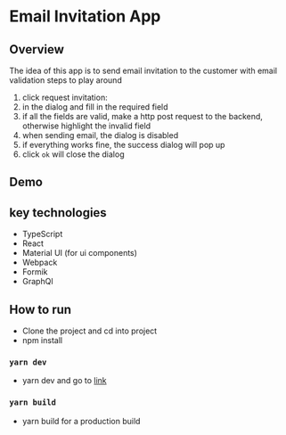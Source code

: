 # Email Invitation App
## Overview
The idea of this app is to send email invitation to the customer with email validation
steps to play around
1. click request invitation: 
2. in the dialog and fill in the required field
3. if all the fields are valid, make a http post request to the backend, otherwise highlight the invalid field
4. when sending email, the dialog is disabled
5. if everything works fine, the success dialog will pop up 
6. click `ok` will close the dialog

## Demo 

## key technologies
* TypeScript
* React
* Material UI (for ui components)
* Webpack 
* Formik
* GraphQl

## How to run
* Clone the project and cd into project
* npm install
### `yarn dev`
* yarn dev and go to [link](*http://localhost:9000*)
### `yarn build`
* yarn build for a production build
